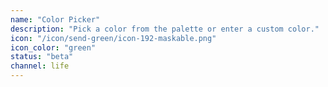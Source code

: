 ```yaml
---
name: "Color Picker"
description: "Pick a color from the palette or enter a custom color."
icon: "/icon/send-green/icon-192-maskable.png"
icon_color: "green"
status: "beta"
channel: life
---
```

